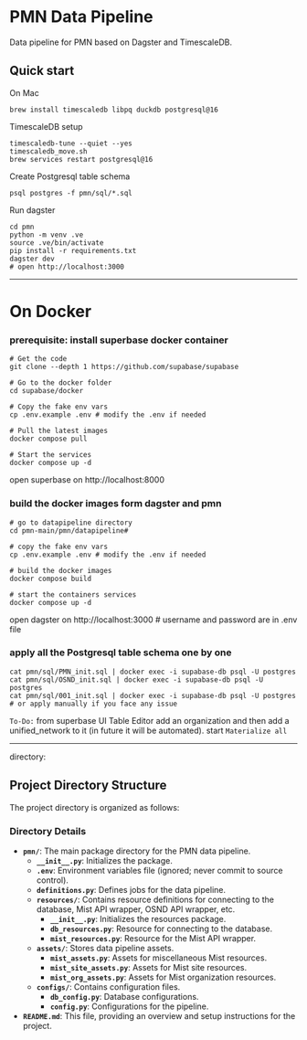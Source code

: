 # PMN Data Pipeline

Data pipeline for PMN based on Dagster and TimescaleDB.

## Quick start

On Mac
```
brew install timescaledb libpq duckdb postgresql@16
```

TimescaleDB setup
```
timescaledb-tune --quiet --yes
timescaledb_move.sh
brew services restart postgresql@16
```

Create Postgresql table schema
```
psql postgres -f pmn/sql/*.sql
```

Run dagster
```
cd pmn
python -m venv .ve
source .ve/bin/activate
pip install -r requirements.txt
dagster dev
# open http://localhost:3000
```

-------------------------------------------------------------------------------------
# On Docker

### prerequisite: install superbase docker container
```
# Get the code
git clone --depth 1 https://github.com/supabase/supabase

# Go to the docker folder
cd supabase/docker

# Copy the fake env vars
cp .env.example .env # modify the .env if needed

# Pull the latest images
docker compose pull

# Start the services
docker compose up -d
```
open superbase on http://localhost:8000

### build the docker images form dagster and pmn
```
# go to datapipeline directory
cd pmn-main/pmn/datapipeline#

# copy the fake env vars
cp .env.example .env # modify the .env if needed

# build the docker images
docker compose build 

# start the containers services
docker compose up -d
```
open dagster on http://localhost:3000 # username and password are in .env file

### apply all the Postgresql table schema one by one
```
cat pmn/sql/PMN_init.sql | docker exec -i supabase-db psql -U postgres
cat pmn/sql/OSND_init.sql | docker exec -i supabase-db psql -U postgres
cat pmn/sql/001_init.sql | docker exec -i supabase-db psql -U postgres
# or apply manually if you face any issue
```

`To-Do:` from superbase UI Table Editor add an organization and then add a unified_network to it (in future it will be automated).
start `Materialize all`

------------------------------------------------------------------------------------
directory:
## Project Directory Structure

The project directory is organized as follows:

### Directory Details

- **`pmn/`**: The main package directory for the PMN data pipeline.
  - **`__init__.py`**: Initializes the package.
  - **`.env`**: Environment variables file (ignored; never commit to source control).
  - **`definitions.py`**: Defines jobs for the data pipeline.
  - **`resources/`**: Contains resource definitions for connecting to the database, Mist API wrapper, OSND API wrapper, etc.
    - **`__init__.py`**: Initializes the resources package.
    - **`db_resources.py`**: Resource for connecting to the database.
    - **`mist_resources.py`**: Resource for the Mist API wrapper.
  - **`assets/`**: Stores data pipeline assets.
    - **`mist_assets.py`**: Assets for miscellaneous Mist resources.
    - **`mist_site_assets.py`**: Assets for Mist site resources.
    - **`mist_org_assets.py`**: Assets for Mist organization resources.
  - **`configs/`**: Contains configuration files.
    - **`db_config.py`**: Database configurations.
    - **`config.py`**: Configurations for the pipeline.
- **`README.md`**: This file, providing an overview and setup instructions for the project.
